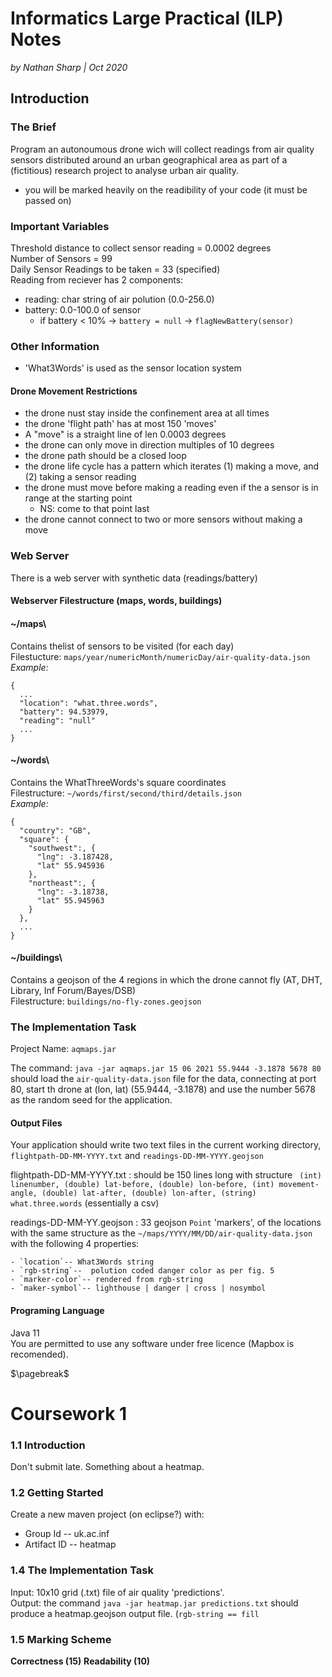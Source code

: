 # Informatics Large Practical (ILP) Notes
_by Nathan Sharp | Oct 2020_

## Introduction

### The Brief
Program an autonoumous drone wich will collect readings from air quality sensors distributed around an urban geographical area as part of a (fictitious) research project to analyse urban air quality.

  - you will be marked heavily on the readibility of your code (it must be passed on)

###  Important Variables
Threshold distance to collect sensor reading =  0.0002 degrees\
Number of Sensors = 99\
Daily Sensor Readings to be taken = 33 (specified)\
Reading from reciever has 2 components:

  - reading: char string of air polution (0.0-256.0)
  - battery: 0.0-100.0 of sensor
    - if battery < 10% $\rightarrow$ `battery = null` $\rightarrow$ `flagNewBattery(sensor)`

### Other Information
  - 'What3Words' is used as the sensor location system

#### Drone Movement Restrictions
  - the drone nust stay inside the confinement area at all times 
  - the drone 'flight path' has at most 150 'moves'
  - A "move" is a straight line of len 0.0003 degrees
  - the drone can only move in direction multiples of 10 degrees 
  - the drone path should be a closed loop
  - the drone life cycle has a pattern which iterates (1) making a move, and (2) taking a sensor reading
  - the drone must move before making a reading even if the a sensor is in range at the starting point
    - NS: come to that point last
  - the drone cannot connect to two or more sensors without making a move

### Web Server
There is a web server with synthetic data (readings/battery)

#### Webserver Filestructure (maps, words, buildings)

#### ~/maps\
Contains thelist of sensors to be visited (for each day)\
Filestucture: `maps/year/numericMonth/numericDay/air-quality-data.json`\
_Example:_

```
{
  ...
  "location": "what.three.words",
  "battery": 94.53979,
  "reading": "null"
  ...
}
```

#### ~/words\
Contains the WhatThreeWords's square coordinates\
Filestructure: `~/words/first/second/third/details.json`\
_Example:_

```
{
  "country": "GB",
  "square": {
    "southwest":, {
      "lng": -3.187428,
      "lat" 55.945936
    },
    "northeast":, {
      "lng": -3.18738,
      "lat" 55.945963
    }
  },
  ...
}
```

#### ~/buildings\
Contains a geojson of the 4 regions in which the drone cannot fly (AT, DHT, Library, Inf Forum/Bayes/DSB)\
Filestructure: `buildings/no-fly-zones.geojson`

### The Implementation Task
Project Name: `aqmaps.jar` 

The command: `java -jar aqmaps.jar 15 06 2021 55.9444 -3.1878 5678 80` should load the `air-quality-data.json` file for the data, connecting at port 80, start th drone at (lon, lat) (55.9444, -3.1878) and use the number 5678 as the random seed for the application.

#### Output Files 
Your application should write two text files in the current working directory, `flightpath-DD-MM-YYYY.txt` and `readings-DD-MM-YYYY.geojson`

flightpath-DD-MM-YYYY.txt
  : should be 150 lines long with structure ` (int) linenumber, (double) lat-before, (double) lon-before, (int) movement-angle, (double) lat-after, (double) lon-after, (string) what.three.words` (essentially a csv)

readings-DD-MM-YY.geojson
  : 33 geojson `Point` 'markers', of the locations with the same structure as the `~/maps/YYYY/MM/DD/air-quality-data.json` with the following 4 properties:

    - `location`-- What3Words string
    - `rgb-string`--  polution coded danger color as per fig. 5 
    - `marker-color`-- rendered from rgb-string
    - `maker-symbol`-- lighthouse | danger | cross | nosymbol

#### Programing Language 
Java 11\
You are permitted to use any software under free licence (Mapbox is recomended).

$\pagebreak$

# Coursework 1
### 1.1 Introduction 
Don't submit late. Something about a heatmap.

### 1.2 Getting Started
Create a new maven project (on eclipse?) with:
  
  - Group Id -- uk.ac.inf
  - Artifact ID -- heatmap 

### 1.4 The Implementation Task
Input: 10x10 grid (.txt) file of air quality 'predictions'.\
Output: the command `java -jar heatmap.jar predictions.txt` should produce a heatmap.geojson output file. (`rgb-string == fill`

### 1.5 Marking Scheme
__Correctness (15)__
__Readability (10)__
